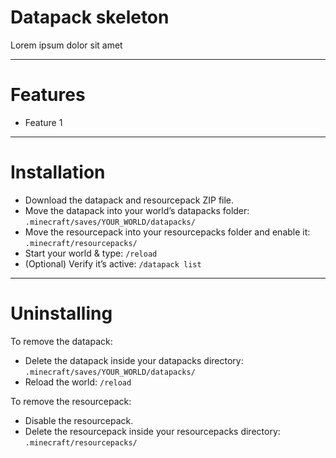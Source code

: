 # Datapack skeleton

Lorem ipsum dolor sit amet

---

# Features
- Feature 1

---

# Installation
- Download the datapack and resourcepack ZIP file.
- Move the datapack into your world’s datapacks folder: ``.minecraft/saves/YOUR_WORLD/datapacks/``
- Move the resourcepack into your resourcepacks folder and enable it: ``.minecraft/resourcepacks/``
- Start your world & type: ``/reload``
- (Optional) Verify it’s active: ``/datapack list``

---

# Uninstalling

To remove the datapack:

- Delete the datapack inside your datapacks directory: ``.minecraft/saves/YOUR_WORLD/datapacks/``
- Reload the world: ``/reload``

To remove the resourcepack:

- Disable the resourcepack.
- Delete the resourcepack inside your resourcepacks directory: ``.minecraft/resourcepacks/``